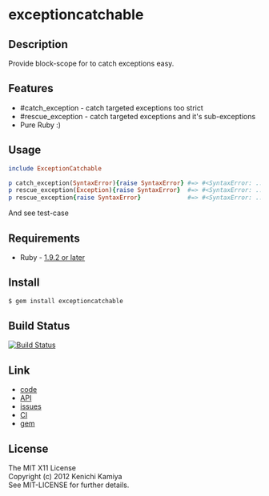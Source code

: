 exceptioncatchable
===================

Description
-----------

Provide block-scope for to catch exceptions easy.

Features
--------

* #catch_exception - catch targeted exceptions too strict
* #rescue_exception - catch targeted exceptions and it's sub-exceptions
* Pure Ruby :)

Usage
-----

```ruby
include ExceptionCatchable

p catch_exception(SyntaxError){raise SyntaxError} #=> #<SyntaxError: ...>
p rescue_exception(Exception){raise SyntaxError}  #=> #<SyntaxError: ...>
p rescue_exception{raise SyntaxError}             #=> #<SyntaxError: ...>
```

And see test-case

Requirements
-------------

* Ruby - [1.9.2 or later](http://travis-ci.org/#!/kachick/exceptioncatchable)

Install
-------

```bash
$ gem install exceptioncatchable
```

Build Status
-------------

[![Build Status](https://secure.travis-ci.org/kachick/exceptioncatchable.png)](http://travis-ci.org/kachick/exceptioncatchable)

Link
----

* [code](https://github.com/kachick/exceptioncatchable)
* [API](http://kachick.github.com/exceptioncatchable/yard/frames.html)
* [issues](https://github.com/kachick/exceptioncatchable/issues)
* [CI](http://travis-ci.org/#!/kachick/exceptioncatchable)
* [gem](https://rubygems.org/gems/exceptioncatchable)

License
--------

The MIT X11 License  
Copyright (c) 2012 Kenichi Kamiya  
See MIT-LICENSE for further details.

